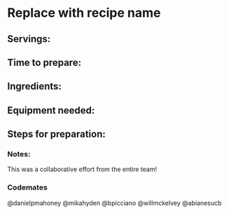 # Replace with recipe name

## Servings: 

## Time to prepare: 

## Ingredients:


## Equipment needed:


## Steps for preparation:



### Notes:

This was a collaborative effort from the entire team!

### Codemates #

@danielpmahoney @mikahyden @bpicciano @willmckelvey @abianesucb
